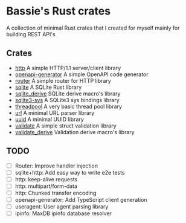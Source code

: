 # Bassie's Rust crates

A collection of minimal Rust crates that I created for myself mainly for building REST API's

## Crates

-   [http](lib/http) A simple HTTP/1.1 server/client library
-   [openapi-generator](lib/openapi-generator) A simple OpenAPI code generator
-   [router](lib/router) A simple router for HTTP library
-   [sqlite](lib/sqlite) A SQLite Rust library
-   [sqlite_derive](lib/sqlite_derive) SQLite derive macro's library
-   [sqlite3-sys](lib/sqlite3-sys) A SQLite3 sys bindings library
-   [threadpool](lib/threadpool) A very basic thread pool library
-   [url](lib/url) A minimal URL parser library
-   [uuid](lib/uuid) A minimal UUID library
-   [validate](lib/validate) A simple struct validation library
-   [validate_derive](lib/validate_derive) Validation derive macro's library

## TODO

-   [ ] Router: Improve handler injection
-   [ ] sqlite+http: Add easy way to write e2e tests
-   [ ] http: keep-alive requests
-   [ ] http: multipart/form-data
-   [ ] http: Chunked transfer encoding
-   [ ] openapi-generator: Add TypeScript client generation
-   [ ] useragent: User agent parsing library
-   [ ] ipinfo: MaxDB ipinfo database resolver
